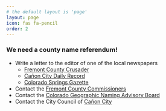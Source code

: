 ```yaml
---
# the default layout is 'page'
layout: page
icon: fas fa-pencil
order: 2
---
```


### We need a county name referendum!

* Write a letter to the editor of one of the local newspapers
    * [Fremont County Crusader](https://www.fremontcountycrusader.com/) 
    * [Cañon City Daily Record](https://www.canoncitydailyrecord.com/)
    * [Colorado Springs Gazette](https://gazette.com/)
* Contact the [Fremont County Commissioners](https://fremontcountyco.gov/commissioners/meet-commissioners)
* Contact the [Colorado Geographic Naming Advisory Board](https://dnr.colorado.gov/colorado-geographic-naming-advisory-board)
* Contact the City Council of [Cañon City](https://www.canoncity.org/129/Mayor-City-Council)
